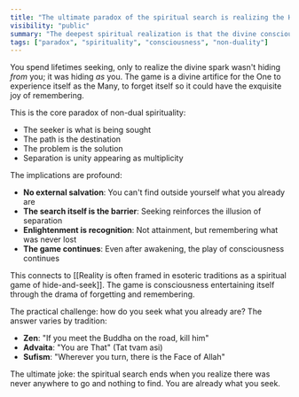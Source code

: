 ```yaml
---
title: "The ultimate paradox of the spiritual search is realizing the Hider and the Seeker are the same"
visibility: "public"  
summary: "The deepest spiritual realization is that the divine consciousness seeking itself is the same consciousness that chose to hide in the first place"
tags: ["paradox", "spirituality", "consciousness", "non-duality"]
---
```


You spend lifetimes seeking, only to realize the divine spark wasn't hiding *from* you; it was hiding *as* you. The game is a divine artifice for the One to experience itself as the Many, to forget itself so it could have the exquisite joy of remembering.

This is the core paradox of non-dual spirituality:
- The seeker is what is being sought
- The path is the destination  
- The problem is the solution
- Separation is unity appearing as multiplicity

The implications are profound:
- **No external salvation**: You can't find outside yourself what you already are
- **The search itself is the barrier**: Seeking reinforces the illusion of separation
- **Enlightenment is recognition**: Not attainment, but remembering what was never lost
- **The game continues**: Even after awakening, the play of consciousness continues

This connects to [[Reality is often framed in esoteric traditions as a spiritual game of hide-and-seek]]. The game is consciousness entertaining itself through the drama of forgetting and remembering.

The practical challenge: how do you seek what you already are? The answer varies by tradition:
- **Zen**: "If you meet the Buddha on the road, kill him"
- **Advaita**: "You are That" (Tat tvam asi)
- **Sufism**: "Wherever you turn, there is the Face of Allah"

The ultimate joke: the spiritual search ends when you realize there was never anywhere to go and nothing to find. You are already what you seek.
